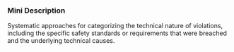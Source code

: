 ### Mini Description

Systematic approaches for categorizing the technical nature of violations, including the specific safety standards or requirements that were breached and the underlying technical causes.
